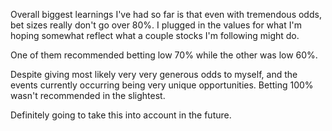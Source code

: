 Overall biggest learnings I've had so far is that even with tremendous odds, bet sizes really don't go over 80%. I plugged in the values for what I'm hoping somewhat reflect what a couple stocks I'm following might do.

One of them recommended betting low 70% while the other was low 60%.

Despite giving most likely very very generous odds to myself, and the events currently occurring being very unique opportunities. Betting 100% wasn't recommended in the slightest.

Definitely going to take this into account in the future.
